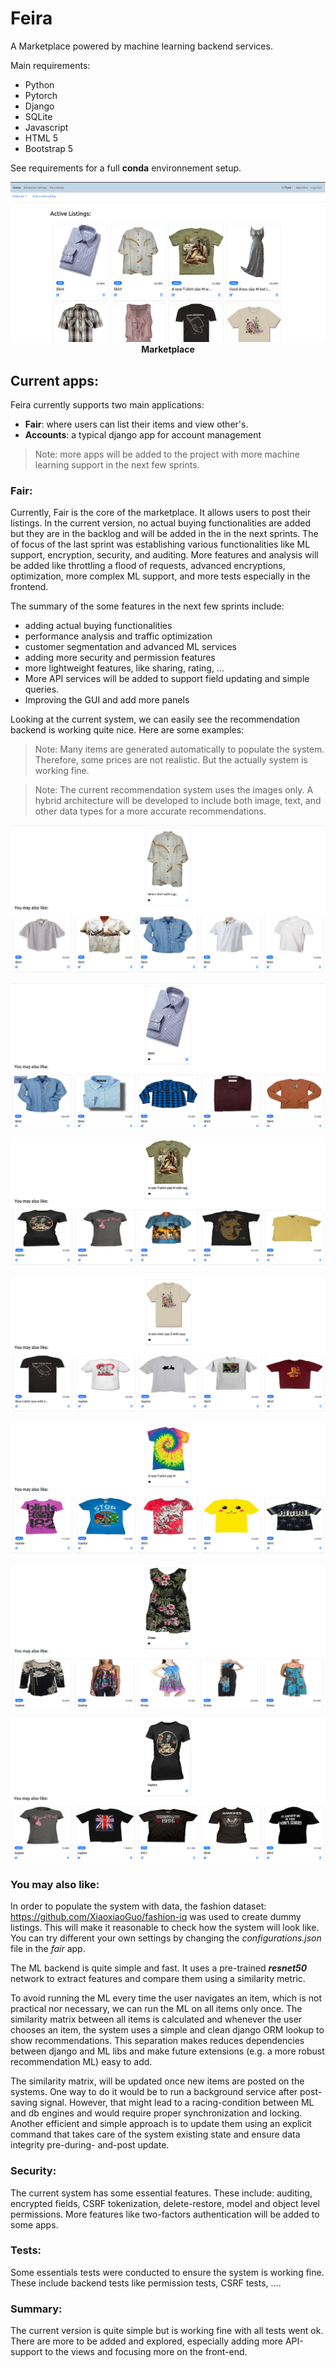 # Feira

A Marketplace powered by machine learning backend services.

Main requirements:
- Python 
- Pytorch
- Django
- SQLite
- Javascript
- HTML 5
- Bootstrap 5

See requirements for a full **conda** environnement setup.


<p align="center">
  <img src="images/main.png">
  <br><b> Marketplace </b>
</p>

## Current apps:
Feira currently supports two main applications:
 - **Fair**: where users can list their items and view other's. 
 - **Accounts**: a typical django app for account management

> Note: more apps will be added to the project with more machine learning support in the next few sprints.

### Fair:
 Currently, Fair is the core of the marketplace. It allows users to post their listings. In the current version, no actual buying functionalities are added but they are in the backlog and will be added in the in the next sprints. The of focus of the last sprint was establishing various functionalities like ML support, encryption, security, and auditing. More features and analysis will be added like throttling a flood of requests, advanced encryptions, optimization, more complex ML support, and more tests especially in the frontend.

 The summary of the some features in the next few sprints include:
 - adding actual buying functionalities
 - performance analysis and traffic optimization
 - customer segmentation and advanced ML services
 - adding more security and permission features
 - more lightweight features, like sharing, rating, ...
 - More API services will be added to support field updating and simple queries.
 - Improving the GUI and add more panels
  

 Looking at the current system, we can easily see the recommendation backend is working quite nice. Here are some examples:

> Note: Many items are generated automatically to populate the system. Therefore, some prices are not realistic. But the actually system is working fine.


> Note: The current recommendation system uses the images only. A hybrid architecture will be developed to include both image, text, and other data types for a more accurate recommendations.

<p align="center">
  <img src="images/recommendations_1.png">
</p>

<p align="center">
  <img src="images/recommendations_2.png">
</p>

<p align="center">
  <img src="images/recommendations_3.png">
</p>
   

<p align="center">
  <img src="images/recommendations_4.png">
</p>


<p align="center">
  <img src="images/recommendations_5.png">
</p>

<p align="center">
  <img src="images/recommendations_6.png">
</p>

<p align="center">
  <img src="images/recommendations_7.png">
</p>



### You may also like:
In order to populate the system with data, the fashion dataset: https://github.com/XiaoxiaoGuo/fashion-iq was used to create dummy listings. This will make it reasonable to check how the system will look like. You can try different your own settings by changing the *configurations.json* file in the *fair* app.

The ML backend is quite simple and fast. It uses a pre-trained ***resnet50*** network to extract features and compare them using a similarity metric.

To avoid running the ML every time the user navigates an item, which is not practical nor necessary, we can run the ML on all items only once. The similarity matrix between all items is calculated and whenever the user chooses an item, the system uses a simple and clean django ORM lookup to show recommendations. This separation makes reduces dependencies between django and ML libs and make future extensions (e.g. a more robust recommendation ML) easy to add.

The similarity matrix, will be updated once new items are posted on the systems. One way to do it would be to run a background service after post-saving signal. However, that might lead to a racing-condition between ML and db engines and would require proper synchronization and locking. Another efficient and simple approach is to update them using an explicit command that takes care of the system existing state and ensure data integrity pre-during- and-post update.

### Security:
The current system has some essential features. These include: auditing, encrypted fields, CSRF tokenization, delete-restore, model and object level permissions. More features like two-factors authentication will be added to some apps.


### Tests:
Some essentials tests were conducted to ensure the system is working fine. These include backend tests like permission tests, CSRF tests, ....


### Summary:
The current version is quite simple but is working fine with all tests went ok. There are more to be added and explored, especially adding more API-support to the views and focusing more on the front-end. 